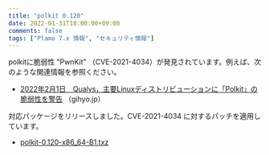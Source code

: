 ```yaml
---
title: "polkit 0.120"
date: 2022-01-31T18:00:00+09:00
comments: false
tags: ["Plamo 7.x 情報", "セキュリティ情報"]
---
```

polkitに脆弱性 "PwnKit" （CVE-2021-4034）が発見されています。例えば、次のような関連情報を参照ください。

* [2022年2月1日　Qualys，主要Linuxディストリビューションに「Polkit」の脆弱性を警告](https://gihyo.jp/admin/clip/01/linux_dt/202202/01) （gihyo.jp）

対応パッケージをリリースしました。CVE-2021-4034 に対するパッチを適用しています。

* [polkit-0.120-x86_64-B1.txz](http://repository.plamolinux.org/pub/linux/Plamo/Plamo-7.x/x86_64/plamo/04_x11/polkit-0.120-x86_64-B1.txz)
